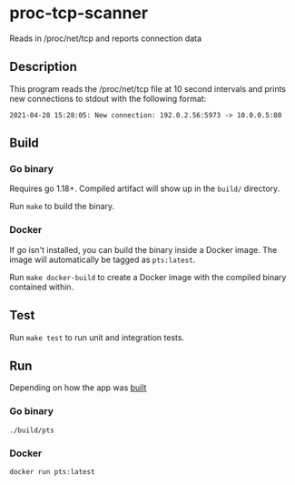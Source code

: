 # proc-tcp-scanner
Reads in /proc/net/tcp and reports connection data

## Description
This program reads the /proc/net/tcp file at 10 second intervals and prints new connections to stdout
with the following format:

`2021-04-28 15:28:05: New connection: 192.0.2.56:5973 -> 10.0.0.5:80`

## Build
### Go binary
Requires go 1.18+. Compiled artifact will show up in the `build/` directory.

Run `make` to build the binary.

### Docker
If go isn't installed, you can build the binary inside a Docker image. The image will automatically
be tagged as `pts:latest`.

Run `make docker-build` to create a Docker image with the compiled binary contained within.

## Test
Run `make test` to run unit and integration tests.

## Run
Depending on how the app was [built](README.md#build)
### Go binary
`./build/pts`

### Docker
`docker run pts:latest`
